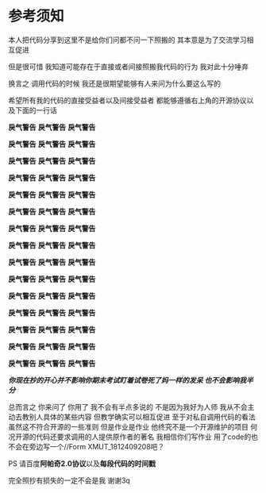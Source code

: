 参考须知
========
本人把代码分享到这里不是给你们问都不问一下照搬的 其本意是为了交流学习相互促进

但是很可惜 我知道可能存在于直接或者间接照搬我代码的行为 我对此十分唾弃

换言之 调用代码的时候 我还是很期望能够有人来问为什么要这么写的

希望所有我的代码的直接受益者以及间接受益者 都能够遵循右上角的开源协议以及下面的一行话


**戾气警告**  **戾气警告**  **戾气警告**

**戾气警告**  **戾气警告**  **戾气警告**

**戾气警告**  **戾气警告**  **戾气警告**

**戾气警告**  **戾气警告**  **戾气警告**

**戾气警告**  **戾气警告**  **戾气警告**

**戾气警告**  **戾气警告**  **戾气警告**

**戾气警告**  **戾气警告**  **戾气警告**

**戾气警告**  **戾气警告**  **戾气警告**

**戾气警告**  **戾气警告**  **戾气警告**

**戾气警告**  **戾气警告**  **戾气警告**

**戾气警告**  **戾气警告**  **戾气警告**

**戾气警告**  **戾气警告**  **戾气警告**

**戾气警告**  **戾气警告**  **戾气警告**

**戾气警告**  **戾气警告**  **戾气警告**

**戾气警告**  **戾气警告**  **戾气警告**

***你现在抄的开心并不影响你期末考试盯着试卷死了妈一样的发呆 也不会影响我半分***

总而言之 你来问了 你用了 我不会有半点多说的 不是因为我好为人师 我从不会主动去教别人具体的某些内容 但教学确实可以相互促进 至于对私自调用代码的看法 虽然这不符合开源的一些准则 但是作业是作业 他终究不是一个开源维护的项目 何况开源的代码还要求调用的人提供原作者的著名 我相信你们写作业 用了code的也不会在旁边写一个//Form XMUT_1812409208吧？

PS 请百度**阿帕奇2.0协议**以及**每段代码的时间戳**

完全照抄有损失的一定不会是我 谢谢3q
